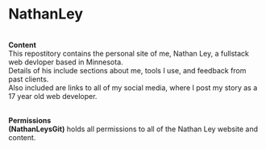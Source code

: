 # NathanLey

<br>
<b>Content</b><br>
This repostitory contains the personal site of me, Nathan Ley, a fullstack web devloper based in Minnesota.<br>
Details of his include sections about me, tools I use, and feedback from past clients.<br>
Also included are links to all of my social media, where I post my story as a 17 year old web developer.<br><br>

<b>Permissions</b><br>
<b>(NathanLeysGit)</b> holds all permissions to all of the Nathan Ley website and content.
